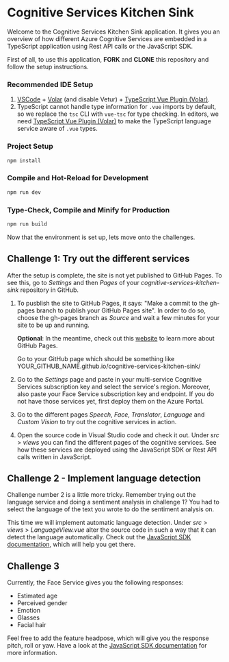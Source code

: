 # Cognitive Services Kitchen Sink

Welcome to the Cognitive Services Kitchen Sink application. It gives you an overview of how different Azure Cognitive Services are embedded in a TypeScript application using Rest API calls or the JavaScript SDK.

First of all, to use this application, **FORK** and **CLONE** this repository and follow the setup instructions.

### Recommended IDE Setup

1. [VSCode](https://code.visualstudio.com/) + [Volar](https://marketplace.visualstudio.com/items?itemName=johnsoncodehk.volar) (and disable Vetur) + [TypeScript Vue Plugin (Volar)](https://marketplace.visualstudio.com/items?itemName=johnsoncodehk.vscode-typescript-vue-plugin).
2. TypeScript cannot handle type information for `.vue` imports by default, so we replace the `tsc` CLI with `vue-tsc` for type checking. In editors, we need [TypeScript Vue Plugin (Volar)](https://marketplace.visualstudio.com/items?itemName=johnsoncodehk.vscode-typescript-vue-plugin) to make the TypeScript language service aware of `.vue` types.

### Project Setup

```sh
npm install
```

### Compile and Hot-Reload for Development

```sh
npm run dev
```

### Type-Check, Compile and Minify for Production

```sh
npm run build
```

Now that the environment is set up, lets move onto the challenges.

## Challenge 1: Try out the different services

After the setup is complete, the site is not yet published to GitHub Pages. To see this, go to _Settings_ and then _Pages_ of your _cognitive-services-kitchen-sink_ repository in GitHub.

1. To pusblish the site to GitHub Pages, it says: "Make a commit to the gh-pages branch to publish your GitHub Pages site". In order to do so, choose the gh-pages branch as _Source_ and wait a few minutes for your site to be up and running.

   **Optional**: In the meantime, check out this [website](https://docs.github.com/en/pages/getting-started-with-github-pages) to learn more about GitHub Pages.

   Go to your GitHub page which should be something like YOUR_GITHUB_NAME.github.io/cognitive-services-kitchen-sink/

2. Go to the _Settings_ page and paste in your multi-service Cognitive Services subscription key and select the service's region. Moreover, also paste your Face Service subscription key and endpoint. If you do not have those services yet, first deploy them on the Azure Portal.

3. Go to the different pages _Speech_, _Face_, _Translator_, _Language_ and _Custom Vision_ to try out the cognitive services in action.

4. Open the source code in Visual Studio code and check it out. Under _src_ > _views_ you can find the different pages of the cognitive services. See how these services are deployed using the JavaScript SDK or Rest API calls written in JavaScript.

## Challenge 2 - Implement language detection

Challenge number 2 is a little more tricky. Remember trying out the language service and doing a sentiment analysis in challenge 1? You had to select the language of the text you wrote to do the sentiment analysis on.

This time we will implement automatic language detection. Under _src_ > _views_ > _LanguageView.vue_ alter the source code in such a way that it can detect the language automatically. Check out the [JavaScript SDK documentation](https://docs.microsoft.com/en-us/javascript/api/@azure/ai-text-analytics/?view=azure-node-latest), which will help you get there.

## Challenge 3

Currently, the Face Service gives you the following responses:

- Estimated age
- Perceived gender
- Emotion
- Glasses
- Facial hair

Feel free to add the feature headpose, which will give you the response pitch, roll or yaw. Have a look at the [JavaScript SDK documentation](https://docs.microsoft.com/en-us/javascript/api/@azure/cognitiveservices-face/?view=azure-node-latest) for more information.
